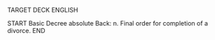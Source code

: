 TARGET DECK
ENGLISH

START
Basic
Decree absolute
Back: n. Final order for completion of a divorce.
END
